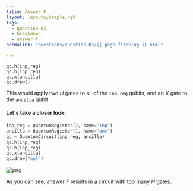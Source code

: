 ```yaml
---
title: Answer F
layout: layouts/simple.njk
tags:
  - question-03
  - breakdown
  - answer-f
permalink: "questions/question-03/{{ page.fileSlug }}.html"

---
```



    qc.h(inp_reg)  
    qc.h(inp_reg)  
    qc.x(ancilla)  
    qc.draw()  

This would apply two $H$ gates to all of the `inp_reg` qubits, and an $X$ gate to the `ancilla` qubit.

#### Let's take a closer look:


```python
inp_reg = QuantumRegister(2, name="inp")
ancilla = QuantumRegister(1, name="anc")
qc = QuantumCircuit(inp_reg, ancilla)
qc.h(inp_reg)
qc.h(inp_reg)
qc.x(ancilla)
qc.draw("mpl")
```




    
![png](output_36_0.png)
    



As you can see, answer F results in a circuit with too many $H$ gates.
